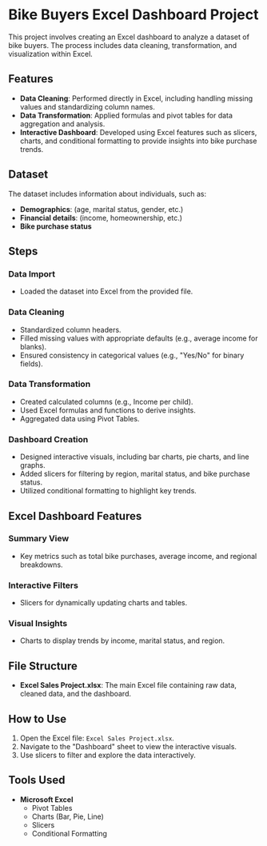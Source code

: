 # Bike Buyers Excel Dashboard Project

This project involves creating an Excel dashboard to analyze a dataset of bike buyers. The process includes data cleaning, transformation, and visualization within Excel.

## Features

- **Data Cleaning**: Performed directly in Excel, including handling missing values and standardizing column names.
- **Data Transformation**: Applied formulas and pivot tables for data aggregation and analysis.
- **Interactive Dashboard**: Developed using Excel features such as slicers, charts, and conditional formatting to provide insights into bike purchase trends.

## Dataset

The dataset includes information about individuals, such as:
- **Demographics**: (age, marital status, gender, etc.)
- **Financial details**: (income, homeownership, etc.)
- **Bike purchase status**

## Steps

### Data Import
- Loaded the dataset into Excel from the provided file.

### Data Cleaning
- Standardized column headers.
- Filled missing values with appropriate defaults (e.g., average income for blanks).
- Ensured consistency in categorical values (e.g., "Yes/No" for binary fields).

### Data Transformation
- Created calculated columns (e.g., Income per child).
- Used Excel formulas and functions to derive insights.
- Aggregated data using Pivot Tables.

### Dashboard Creation
- Designed interactive visuals, including bar charts, pie charts, and line graphs.
- Added slicers for filtering by region, marital status, and bike purchase status.
- Utilized conditional formatting to highlight key trends.

## Excel Dashboard Features

### Summary View
- Key metrics such as total bike purchases, average income, and regional breakdowns.

### Interactive Filters
- Slicers for dynamically updating charts and tables.

### Visual Insights
- Charts to display trends by income, marital status, and region.

## File Structure

- **Excel Sales Project.xlsx**: The main Excel file containing raw data, cleaned data, and the dashboard.

## How to Use

1. Open the Excel file: `Excel Sales Project.xlsx`.
2. Navigate to the "Dashboard" sheet to view the interactive visuals.
3. Use slicers to filter and explore the data interactively.

## Tools Used

- **Microsoft Excel**
  - Pivot Tables
  - Charts (Bar, Pie, Line)
  - Slicers
  - Conditional Formatting



